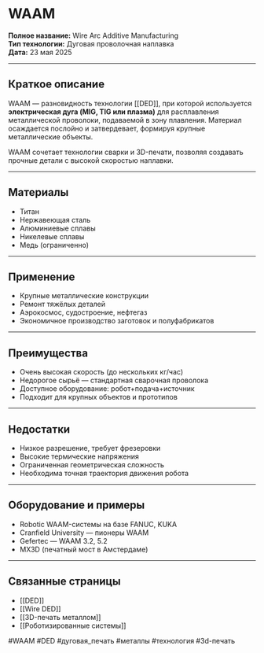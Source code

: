 # WAAM

**Полное название:** Wire Arc Additive Manufacturing  
**Тип технологии:** Дуговая проволочная наплавка  
**Дата:** 23 мая 2025

---

## Краткое описание
WAAM — разновидность технологии [[DED]], при которой используется **электрическая дуга (MIG, TIG или плазма)** для расплавления металлической проволоки, подаваемой в зону плавления. Материал осаждается послойно и затвердевает, формируя крупные металлические объекты.

WAAM сочетает технологии сварки и 3D-печати, позволяя создавать прочные детали с высокой скоростью наплавки.

---

## Материалы
- Титан  
- Нержавеющая сталь  
- Алюминиевые сплавы  
- Никелевые сплавы  
- Медь (ограниченно)

---

## Применение
- Крупные металлические конструкции  
- Ремонт тяжёлых деталей  
- Аэрокосмос, судостроение, нефтегаз  
- Экономичное производство заготовок и полуфабрикатов

---

## Преимущества
- Очень высокая скорость (до нескольких кг/час)  
- Недорогое сырьё — стандартная сварочная проволока  
- Доступное оборудование: робот+подача+источник  
- Подходит для крупных объектов и прототипов

---

## Недостатки
- Низкое разрешение, требует фрезеровки  
- Высокие термические напряжения  
- Ограниченная геометрическая сложность  
- Необходима точная траектория движения робота

---

## Оборудование и примеры
- Robotic WAAM-системы на базе FANUC, KUKA  
- Cranfield University — пионеры WAAM  
- Gefertec — WAAM 3.2, 5.2  
- MX3D (печатный мост в Амстердаме)

---

## Связанные страницы
- [[DED]]  
- [[Wire DED]]  
- [[3D-печать металлом]]  
- [[Роботизированные системы]]  

#WAAM #DED #дуговая_печать #металлы #технология #3d-печать